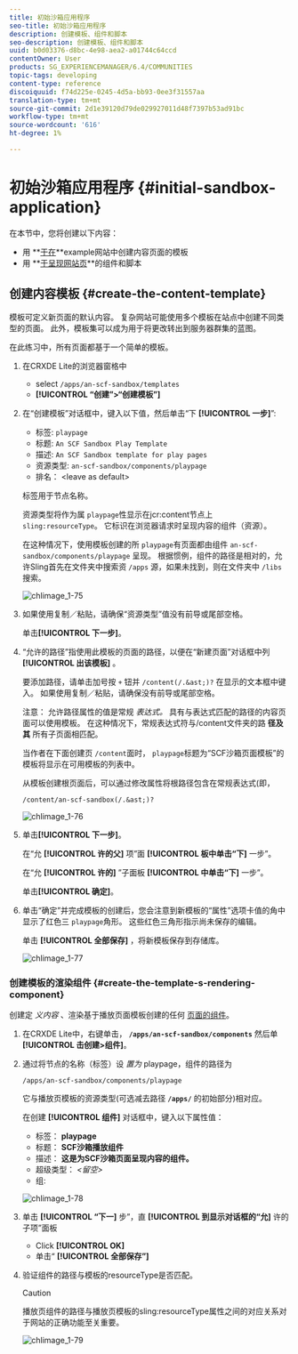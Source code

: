 ```yaml
---
title: 初始沙箱应用程序
seo-title: 初始沙箱应用程序
description: 创建模板、组件和脚本
seo-description: 创建模板、组件和脚本
uuid: b0d03376-d8bc-4e98-aea2-a01744c64ccd
contentOwner: User
products: SG_EXPERIENCEMANAGER/6.4/COMMUNITIES
topic-tags: developing
content-type: reference
discoiquuid: f74d225e-0245-4d5a-bb93-0ee3f31557aa
translation-type: tm+mt
source-git-commit: 2d1e39120d79de029927011d48f7397b53ad91bc
workflow-type: tm+mt
source-wordcount: '616'
ht-degree: 1%

---
```



# 初始沙箱应用程序 {#initial-sandbox-application}

在本节中，您将创建以下内容：

* 用 **[于在](#createthepagetemplate)**example网站中创建内容页面的模板
* 用 **[于呈现网站页](#create-the-template-s-rendering-component)**的组件和脚本

## 创建内容模板 {#create-the-content-template}

模板可定义新页面的默认内容。 复杂网站可能使用多个模板在站点中创建不同类型的页面。 此外，模板集可以成为用于将更改转出到服务器群集的蓝图。

在此练习中，所有页面都基于一个简单的模板。

1. 在CRXDE Lite的浏览器窗格中

   * select `/apps/an-scf-sandbox/templates`
   * **[!UICONTROL “创建”>“创建模板”]**

1. 在“创建模板”对话框中，键入以下值，然后单击“下 **[!UICONTROL 一步]**”:

   * 标签: `playpage`
   * 标题: `An SCF Sandbox Play Template`
   * 描述: `An SCF Sandbox template for play pages`
   * 资源类型: `an-scf-sandbox/components/playpage`
   * 排名： &lt;leave as default>

   标签用于节点名称。

   资源类型将作为属 `playpage`性显示在jcr:content节点上 `sling:resourceType`。 它标识在浏览器请求时呈现内容的组件（资源）。

   在这种情况下，使用模板创建的所 `playpage`有页面都由组件 `an-scf-sandbox/components/playpage` 呈现。 根据惯例，组件的路径是相对的，允许Sling首先在文件夹中搜索资 `/apps` 源，如果未找到，则在文件夹中 `/libs` 搜索。

   ![chlimage_1-75](assets/chlimage_1-75.png)

1. 如果使用复制／粘贴，请确保“资源类型”值没有前导或尾部空格。

   单击&#x200B;**[!UICONTROL 下一步]**。

1. “允许的路径”指使用此模板的页面的路径，以便在“新建页面”对话框中列 **[!UICONTROL 出该模板]** 。

   要添加路径，请单击加号按 `+` 钮并 `/content(/.&ast;)?` 在显示的文本框中键入。 如果使用复制／粘贴，请确保没有前导或尾部空格。

   注意： 允许路径属性的值是常规 *表达式。* 具有与表达式匹配的路径的内容页面可以使用模板。 在这种情况下，常规表达式符与/content文件夹的路 **径及其** 所有子页面相匹配。

   当作者在下面创建页 `/content`面时， `playpage`标题为“SCF沙箱页面模板”的模板将显示在可用模板的列表中。

   从模板创建根页面后，可以通过修改属性将根路径包含在常规表达式(即，

   `/content/an-scf-sandbox(/.&ast;)?`

   ![chlimage_1-76](assets/chlimage_1-76.png)

1. 单击&#x200B;**[!UICONTROL 下一步]**。

   在“允 **[!UICONTROL 许的父]** 项”面 **[!UICONTROL 板中单击“下]** 一步”。

   在“允 **[!UICONTROL 许的]** ”子面板 **[!UICONTROL 中单击“下]** 一步”。

   单击&#x200B;**[!UICONTROL 确定]**。

1. 单击“确定”并完成模板的创建后，您会注意到新模板的“属性”选项卡值的角中显示了红色三 `playpage`角形。 这些红色三角形指示尚未保存的编辑。

   单击 **[!UICONTROL 全部保存]** ，将新模板保存到存储库。

   ![chlimage_1-77](assets/chlimage_1-77.png)

### 创建模板的渲染组件 {#create-the-template-s-rendering-component}

创建定 *义内容* 、渲染基于播放页面模板创建的任何 [页面的组件](#createthepagetemplate)。

1. 在CRXDE Lite中，右键单击， **`/apps/an-scf-sandbox/components`** 然后单 **[!UICONTROL 击创建>组件]**。
1. 通过将节点的名称（标签）设 *置为* playpage，组件的路径为

   `/apps/an-scf-sandbox/components/playpage`

   它与播放页模板的资源类型(可选减去路径 **`/apps/`** 的初始部分)相对应。

   在创建 **[!UICONTROL 组件]** 对话框中，键入以下属性值：

   * 标签： **playpage**
   * 标题： **SCF沙箱播放组件**
   * 描述： **这是为SCF沙箱页面呈现内容的组件。**
   * 超级类型： *&lt;留空>*
   * 组:

   ![chlimage_1-78](assets/chlimage_1-78.png)

1. 单击 **[!UICONTROL “下一]** 步”，直 **[!UICONTROL 到显示对话框的“允]** 许的子项”面板

   * Click **[!UICONTROL OK]**
   * 单击“ **[!UICONTROL 全部保存”]**

1. 验证组件的路径与模板的resourceType是否匹配。

   >[!CAUTION]
   >
   >播放页组件的路径与播放页模板的sling:resourceType属性之间的对应关系对于网站的正确功能至关重要。

   ![chlimage_1-79](assets/chlimage_1-79.png)